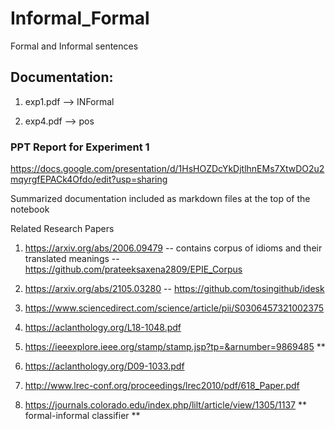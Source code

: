 # Informal_Formal
Formal and Informal sentences

## Documentation:

1. exp1.pdf --> INFormal

4. exp4.pdf --> pos

### PPT Report for Experiment 1
https://docs.google.com/presentation/d/1HsHOZDcYkDjtlhnEMs7XtwDO2u2mqyrgfEPACk4Ofdo/edit?usp=sharing

Summarized documentation included as markdown files at the top of the notebook

Related Research Papers

1. https://arxiv.org/abs/2006.09479
-- contains corpus of idioms and their translated meanings
-- https://github.com/prateeksaxena2809/EPIE_Corpus
   
2. https://arxiv.org/abs/2105.03280
-- https://github.com/tosingithub/idesk

3. https://www.sciencedirect.com/science/article/pii/S0306457321002375

4. https://aclanthology.org/L18-1048.pdf

5. https://ieeexplore.ieee.org/stamp/stamp.jsp?tp=&arnumber=9869485  **

6. https://aclanthology.org/D09-1033.pdf

7. http://www.lrec-conf.org/proceedings/lrec2010/pdf/618_Paper.pdf

8. https://journals.colorado.edu/index.php/lilt/article/view/1305/1137 ** formal-informal classifier **
